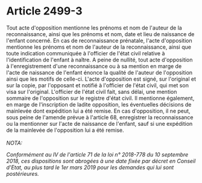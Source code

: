 # Article 2499-3

Tout acte d'opposition mentionne les prénoms et nom de l'auteur de la reconnaissance, ainsi que les prénoms et nom, date et lieu de naissance de l'enfant concerné.   En cas de reconnaissance prénatale, l'acte d'opposition mentionne les prénoms et nom de l'auteur de la reconnaissance, ainsi que toute indication communiquée à l'officier de l'état civil relative à l'identification de l'enfant à naître.   A peine de nullité, tout acte d'opposition à l'enregistrement d'une reconnaissance ou à sa mention en marge de l'acte de naissance de l'enfant énonce la qualité de l'auteur de l'opposition ainsi que les motifs de celle-ci.   L'acte d'opposition est signé, sur l'original et sur la copie, par l'opposant et notifié à l'officier de l'état civil, qui met son visa sur l'original.   L'officier de l'état civil fait, sans délai, une mention sommaire de l'opposition sur le registre d'état civil. Il mentionne également, en marge de l'inscription de ladite opposition, les éventuelles décisions de mainlevée dont expédition lui a été remise.   En cas d'opposition, il ne peut, sous peine de l'amende prévue à l'article 68, enregistrer la reconnaissance ou la mentionner sur l'acte de naissance de l'enfant, sauf si une expédition de la mainlevée de l'opposition lui a été remise.<br/><br/><i>NOTA:<p>Conformément au IV de l'article 71 de la loi n° 2018-778 du 10 septembre 2018, ces dispositions sont abrogées à une date fixée par décret en Conseil d'Etat, au plus tard le 1er mars 2019 pour les demandes qui lui sont postérieures.</p></i>